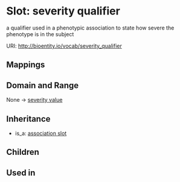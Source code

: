 # Slot: severity qualifier


a qualifier used in a phenotypic association to state how severe the phenotype is in the subject

URI: http://bioentity.io/vocab/severity_qualifier
## Mappings

## Domain and Range

None -> [severity value](SeverityValue.md)
## Inheritance

 *  is_a: [association slot](association_slot.md)
## Children

## Used in

